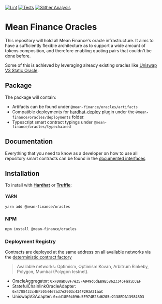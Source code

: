 [![Lint](https://github.com/Mean-Finance/oracles/actions/workflows/lint.yml/badge.svg?branch=main)](https://github.com/Mean-Finance/oracles/actions/workflows/lint.yml)
[![Tests](https://github.com/Mean-Finance/oracles/actions/workflows/tests.yml/badge.svg?branch=main)](https://github.com/Mean-Finance/oracles/actions/workflows/tests.yml)
[![Slither Analysis](https://github.com/Mean-Finance/oracles/actions/workflows/slither.yml/badge.svg?branch=main)](https://github.com/Mean-Finance/oracles/actions/workflows/slither.yml)

# Mean Finance Oracles

This repository will hold all Mean Finance's oracle infrastructure. It aims to have a sufficiently flexible architecture as to support a wide amount of tokens composition, and therefore enabling quoting pairs that couldn't be done before.

Some of this is achieved by leveraging already existing oracles like [Uniswap V3 Static Oracle](https://github.com/Mean-Finance/uniswap-v3-oracle).

## Package

The package will contain:

- Artifacts can be found under `@mean-finance/oracles/artifacts`
- Compatible deployments for [hardhat-deploy](https://github.com/wighawag/hardhat-deploy) plugin under the `@mean-finance/oracles/deployments` folder.
- Typescript smart contract typings under `@mean-finance/oracles/typechained`

## Documentation

Everything that you need to know as a developer on how to use all repository smart contracts can be found in the [documented interfaces](./solidity/interfaces/).

## Installation

To install with [**Hardhat**](https://github.com/nomiclabs/hardhat) or [**Truffle**](https://github.com/trufflesuite/truffle):

#### YARN

```sh
yarn add @mean-finance/oracles
```

### NPM

```sh
npm install @mean-finance/oracles
```

### Deployment Registry

Contracts are deployed at the same address on all available networks via the [deterministic contract factory](https://github.com/Mean-Finance/deterministic-factory)

> Available networks: Optimism, Optimism Kovan, Arbitrum Rinkeby, Polygon, Mumbai (Polygon testnet).

- OracleAggregator: `0xFD8aD08F7e35FA949c6dEB9B58623345Faa5D3EF`
- StatefulChainlinkOracleAdapter: `0x4708433c4EF50544e7a37e2903c434F293A21aaC`
- UniswapV3Adapter: `0xdd18E04096c5E974B23d6205e2138EDA139848D3`
